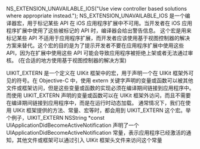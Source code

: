 
 NS_EXTENSION_UNAVAILABLE_IOS("Use view controller based solutions where appropriate instead.");
NS_EXTENSION_UNAVAILABLE_IOS 是一个编译器宏，用于标记某些 API 在 iOS 应用程序扩展中不可用。当开发者在 iOS 应用程序扩展中使用了这些被标记的 API 时，编译器会给出警告信息。
这个宏是用来标记某些 API 不适用于应用程序扩展，而开发者应该使用基于视图控制器的解决方案来替代。这个宏的目的是为了提示开发者不要在应用程序扩展中使用这些 API，因为在扩展中使用这些 API 可能会导致应用程序被拒绝上架或者无法通过审核。
(在合适的地方使用基于视图控制器的解决方案)




UIKIT_EXTERN 是一个定义在 UIKit 框架中的宏，用于声明一个在 UIKit 框架外可见的符号。在 Objective-C 中，使用 extern 关键字声明的变量或函数可以被其他文件或框架访问，但是这些变量或函数的实现必须在编译期间链接到应用程序中。而使用 UIKIT_EXTERN 声明的变量或函数可以在 UIKit 框架外访问，而且不需要在编译期间链接到应用程序中，而是在运行时动态加载。
通常情况下，我们在使用 UIKit 框架提供的方法、常量、宏等时，都会用到 UIKIT_EXTERN 这个宏。举个例子，UIKIT_EXTERN NSString *const UIApplicationDidBecomeActiveNotification 声明了一个 UIApplicationDidBecomeActiveNotification 常量，表示应用程序已经激活的通知，其他文件或框架可以通过引入 UIKit 框架头文件来访问这个常量

